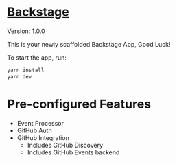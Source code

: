 # [Backstage](https://backstage.io)

Version: 1.0.0 <!-- x-release-please-version -->

This is your newly scaffolded Backstage App, Good Luck!

To start the app, run:

```sh
yarn install
yarn dev
```

# Pre-configured Features

- Event Processor
- GitHub Auth
- GitHub Integration
  - Includes GitHub Discovery
  - Includes GitHub Events backend
